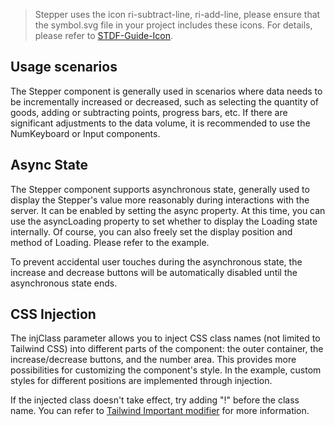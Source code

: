 > Stepper uses the icon ri-subtract-line, ri-add-line, please ensure that the symbol.svg file in your project includes these icons. For details, please refer to [STDF-Guide-Icon](https://stdf.design/guide/icon).

## Usage scenarios

The Stepper component is generally used in scenarios where data needs to be incrementally increased or decreased, such as selecting the quantity of goods, adding or subtracting points, progress bars, etc. If there are significant adjustments to the data volume, it is recommended to use the NumKeyboard or Input components.

## Async State

The Stepper component supports asynchronous state, generally used to display the Stepper's value more reasonably during interactions with the server. It can be enabled by setting the async property. At this time, you can use the asyncLoading property to set whether to display the Loading state internally. Of course, you can also freely set the display position and method of Loading. Please refer to the example.

To prevent accidental user touches during the asynchronous state, the increase and decrease buttons will be automatically disabled until the asynchronous state ends.

## CSS Injection

The injClass parameter allows you to inject CSS class names (not limited to Tailwind CSS) into different parts of the component: the outer container, the increase/decrease buttons, and the number area. This provides more possibilities for customizing the component's style. In the example, custom styles for different positions are implemented through injection.

If the injected class doesn't take effect, try adding "!" before the class name. You can refer to [Tailwind Important modifier](https://tailwindcss.com/docs/configuration#important-modifier) for more information.
